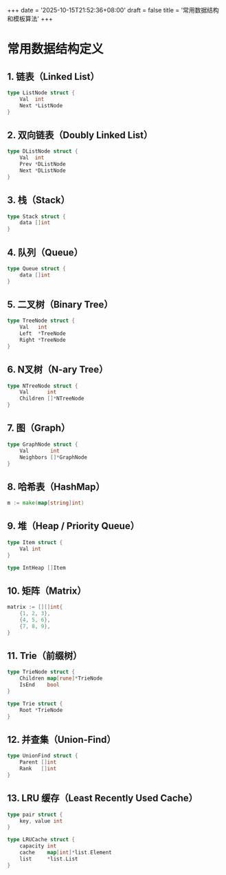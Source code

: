 +++
date = '2025-10-15T21:52:36+08:00'
draft = false
title = '常用数据结构和模板算法'
+++

# 常用数据结构定义

## 1\. 链表（Linked List）

``` go
type ListNode struct {
    Val  int
    Next *ListNode
}
```

## 2\. 双向链表（Doubly Linked List）

``` go
type DListNode struct {
    Val  int
    Prev *DListNode
    Next *DListNode
}
```

## 3\. 栈（Stack）

``` go
type Stack struct {
    data []int
}
```

## 4\. 队列（Queue）

``` go
type Queue struct {
    data []int
}
```

## 5\. 二叉树（Binary Tree）

``` go
type TreeNode struct {
    Val   int
    Left  *TreeNode
    Right *TreeNode
}
```

## 6\. N叉树（N-ary Tree）

``` go
type NTreeNode struct {
    Val      int
    Children []*NTreeNode
}
```

## 7\. 图（Graph）

``` go
type GraphNode struct {
    Val       int
    Neighbors []*GraphNode
}
```

## 8\. 哈希表（HashMap）

``` go
m := make(map[string]int)
```

## 9\. 堆（Heap / Priority Queue）

``` go
type Item struct {
    Val int
}

type IntHeap []Item
```

## 10\. 矩阵（Matrix）

``` go
matrix := [][]int{
    {1, 2, 3},
    {4, 5, 6},
    {7, 8, 9},
}
```

## 11\. Trie（前缀树）

``` go
type TrieNode struct {
    Children map[rune]*TrieNode
    IsEnd    bool
}

type Trie struct {
    Root *TrieNode
}
```

## 12\. 并查集（Union-Find）

``` go
type UnionFind struct {
    Parent []int
    Rank   []int
}
```

## 13\. LRU 缓存（Least Recently Used Cache）

``` go
type pair struct {
    key, value int
}

type LRUCache struct {
    capacity int
    cache    map[int]*list.Element
    list     *list.List
}
```
